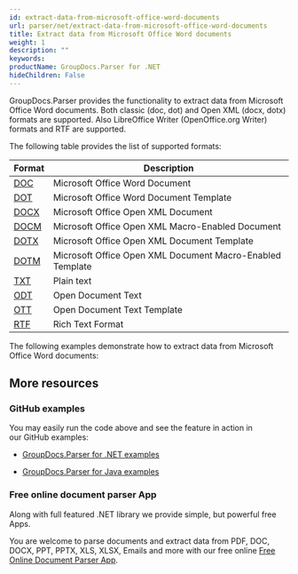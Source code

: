 ```yaml
---
id: extract-data-from-microsoft-office-word-documents
url: parser/net/extract-data-from-microsoft-office-word-documents
title: Extract data from Microsoft Office Word documents
weight: 1
description: ""
keywords: 
productName: GroupDocs.Parser for .NET
hideChildren: False
---
```

GroupDocs.Parser provides the functionality to extract data from Microsoft Office Word documents. Both classic (doc, dot) and Open XML (docx, dotx) formats are supported. Also LibreOffice Writer (OpenOffice.org Writer) formats and RTF are supported.

The following table provides the list of supported formats:

| Format | Description |
| --- | --- |
| [DOC](https://wiki.fileformat.com/word-processing/doc/) | Microsoft Office Word Document |
| [DOT](https://wiki.fileformat.com/word-processing/dot/) | Microsoft Office Word Document Template |
| [DOCX](https://wiki.fileformat.com/word-processing/docx/) | Microsoft Office Open XML Document |
| [DOCM](https://wiki.fileformat.com/word-processing/docm/) | Microsoft Office Open XML Macro-Enabled Document |
| [DOTX](https://wiki.fileformat.com/word-processing/dotx/) | Microsoft Office Open XML Document Template |
| [DOTM](https://wiki.fileformat.com/word-processing/dotm/) | Microsoft Office Open XML Document Macro-Enabled Template |
| [TXT](https://wiki.fileformat.com/word-processing/txt/) | Plain text |
| [ODT](https://wiki.fileformat.com/word-processing/odt/) | Open Document Text |
| [OTT](https://wiki.fileformat.com/word-processing/ott/) | Open Document Text Template |
| [RTF](https://wiki.fileformat.com/word-processing/rtf/) | Rich Text Format |

The following examples demonstrate how to extract data from Microsoft Office Word documents:

## More resources

### GitHub examples

You may easily run the code above and see the feature in action in our GitHub examples:

*   [GroupDocs.Parser for .NET examples](https://github.com/groupdocs-parser/GroupDocs.Parser-for-.NET)
    
*   [GroupDocs.Parser for Java examples](https://github.com/groupdocs-parser/GroupDocs.Parser-for-Java)
    

### Free online document parser App

Along with full featured .NET library we provide simple, but powerful free Apps.

You are welcome to parse documents and extract data from PDF, DOC, DOCX, PPT, PPTX, XLS, XLSX, Emails and more with our free online [Free Online Document Parser App](https://products.groupdocs.app/parser).
